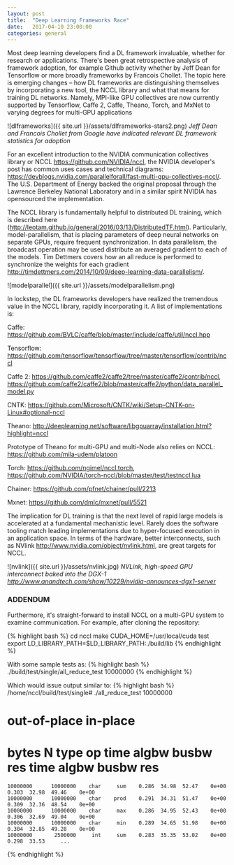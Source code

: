 ```yaml
---
layout: post
title:  "Deep Learning Frameworks Race"
date:   2017-04-10 23:00:00
categories: general
---
```


Most deep learning developers find a DL framework invaluable, whether for research or applications.  There's been great retrospective analysis of framework adoption, for example Github activity whether by Jeff Dean for Tensorflow or more broadly frameworks by Francois Chollet.  The topic here is emerging changes – how DL frameworks are distinguishing themselves by incorporating a new tool, the NCCL library and what that means for training DL networks.  Namely, MPI-like GPU collectives are now currently supported by Tensorflow, Caffe 2, Caffe, Theano, Torch, and MxNet to varying degrees for multi-GPU applications

![dlframeworks]({{ site.url }}/assets/dlframeworks-stars2.png)
*Jeff Dean and Francois Chollet from Google have indicated relevant DL framework statistics for adoption*

For an excellent introduction to the NVIDIA communication collectives library or NCCL <https://github.com/NVIDIA/nccl>, the NVIDIA developer's post has common uses cases and technical diagrams: <https://devblogs.nvidia.com/parallelforall/fast-multi-gpu-collectives-nccl/>. The U.S. Department of Energy backed the original proposal through the Lawrence Berkeley National Laboratory and in a similar spirit NVIDIA has opensourced the implementation.

The NCCL library is fundamentally helpful to distributed DL training, which is described here (http://leotam.github.io/general/2016/03/13/DistributedTF.html).  Particularly, model-parallelism, that is placing parameters of deep neural networks on separate GPUs, require frequent synchronization. In data parallelism, the broadcast operation may be used distribute an averaged gradient to each of the models.  Tim Dettmers covers how an all reduce is performed to synchronize the weights for each gradient <http://timdettmers.com/2014/10/09/deep-learning-data-parallelism/>. 

![modelparallel]({{ site.url }}/assets/modelparallelism.png)

In lockstep, the DL frameworks developers have realized the tremendous value in the NCCL library, rapidly incorporating it.  A list of implementations is:

Caffe: <https://github.com/BVLC/caffe/blob/master/include/caffe/util/nccl.hpp>

Tensorflow: <https://github.com/tensorflow/tensorflow/tree/master/tensorflow/contrib/nccl>

Caffe 2: <https://github.com/caffe2/caffe2/tree/master/caffe2/contrib/nccl>, <https://github.com/caffe2/caffe2/blob/master/caffe2/python/data_parallel_model.py>

CNTK: <https://github.com/Microsoft/CNTK/wiki/Setup-CNTK-on-Linux#optional-nccl>

Theano: <http://deeplearning.net/software/libgpuarray/installation.html?highlight=nccl>

Prototype of Theano for multi-GPU and multi-Node also relies on NCCL: <https://github.com/mila-udem/platoon> 

Torch: <https://github.com/ngimel/nccl.torch>, <https://github.com/NVIDIA/torch-nccl/blob/master/test/testnccl.lua>

Chainer: <https://github.com/pfnet/chainer/pull/2213>

Mxnet: <https://github.com/dmlc/mxnet/pull/5521>

The implication for DL training is that the next level of rapid large models is accelerated at a fundamental mechanistic level.  Rarely does the software tooling match leading implementations due to hyper-focused execution in an application space.  In terms of the hardware, better interconnects, such as NVlink <http://www.nvidia.com/object/nvlink.html>, are great targets for NCCL.

![nvlink]({{ site.url }}/assets/nvlink.jpg)
*NVLink, high-speed GPU interconnect baked into the DGX-1 <http://www.anandtech.com/show/10229/nvidia-announces-dgx1-server>*

### ADDENDUM
Furthermore, it's straight-forward to install NCCL on a multi-GPU system to examine communication. For example, after cloning the repository:

{% highlight bash %}
cd nccl
make CUDA_HOME=/usr/local/cuda test
export LD_LIBRARY_PATH=$LD_LIBRARY_PATH:./build/lib
{% endhighlight %}

With some sample tests as:
{% highlight bash %}
./build/test/single/all_reduce_test 10000000
{% endhighlight %}

Which would issue output similar to:
{% highlight bash %}
/home/nccl/build/test/single# ./all_reduce_test 10000000									
#                                                 out-of-place                    in-place				
#      bytes             N    type      op     time  algbw  busbw      res     time  algbw  busbw      res						
    10000000      10000000    char     sum    0.286  34.98  52.47    0e+00    0.303  32.98  49.46    0e+00						
    10000000      10000000    char    prod    0.291  34.31  51.47    0e+00    0.309  32.36  48.54    0e+00						
    10000000      10000000    char     max    0.286  34.95  52.43    0e+00    0.306  32.69  49.04    0e+00						
    10000000      10000000    char     min    0.289  34.65  51.98    0e+00    0.304  32.85  49.28    0e+00						
    10000000       2500000     int     sum    0.283  35.35  53.02    0e+00    0.298  33.53     ...						
{% endhighlight %}
